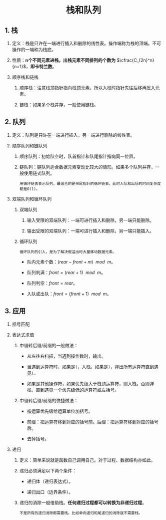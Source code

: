 # <center> 栈和队列 <center/>

## 1. 栈

1. 定义：栈是只许在一端进行插入和删除的线性表。操作端称为栈的顶端。不可操作的一端称为栈底。

2. 性质：**n个不同元素进栈，出栈元素不同排列的个数为** $\cfrac{C_{2n}^n}{n+1}$，**即卡特兰数**。
3. 顺序栈和链栈
   1. 顺序栈：注意栈顶指针指向栈顶元素。所以入栈时指针先往后移再压入元素。

   2. 链栈：如果多个栈并存，一般使用链栈。

## 2. 队列

1. 定义：队列是只许在一端进行插入，另一端进行删除的线性表。

2. 顺序队列和链队列
   1. 顺序队列：初始队空时，队首指针和队尾指针指向同一位置。

   2. 链队列：链队列适合数据元素变动比较大的情形。如果多个队列并存，一般使用链式队列。
        ```
        用循环链表表示队列，最适合的是带尾指针的循环链表。此时入队和出队的时间复杂度都是O(1)。
        ```
3. 双端队列和循环队列
   1. 双端队列
      1. 输入受限的双端队列：一端可进行插入和删除，另一端只能删除。

      2. 输出受限的双端队列：一端可进行插入和删除，另一端只能插入。

   2. 循环队列
        ```
        循环队列的引入，是为了解决假溢出时大量移动数据元素。
        ```
      - 队内元素个数：$(rear - front + m) \ \ mod \ \ m$。
 
      - 队列判满：$front = (rear + 1) \ \ mod \ \ m$。
      - 队列判空：$front = rear$。
      - 入队或出队：$front = (front + 1) \ \ mod \ \ m$。

## 3. 应用

1. 括号匹配

2. 表达式求值
   1. 中缀转后缀/前缀的一般做法：
      - 从左往右扫描，当遇到操作数时，输出。

      - 当遇到运算符时，如果是`(`，入栈。如果是`)`，弹出所有运算符直到遇见`(`。
      - 如果是其他操作符，如果优先级大于栈顶运算符，则入栈。否则弹栈，直到遇见一个优先级低的运算符或左括号。
   2. 中缀转后缀/前缀的快捷做法：
      - 按运算优先级给运算单位加括号。

      - 前缀：把运算符移到对应的括号前。后缀：把运算符移到对应的括号后。
      - 去掉括号。
3. 递归
   1. 定义：简单来说就是函数自己调用自己。对于过程、数据结构亦如此。

   2. 递归必须满足以下两个条件：
      - 递归体（递归表达式）。

      - 递归出口（边界条件）。
   3. 递归的消除一般借助栈。**任何递归过程都可以转换为非递归过程**。
        ```
        不是所有的递归消除都需要栈。比如单向递归和尾递归的消除就不需要栈。
        ```